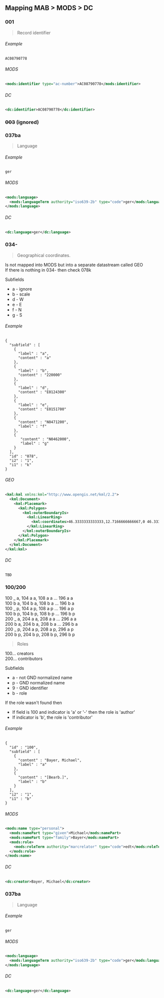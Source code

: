 ## Mapping MAB > MODS > DC

### 001

> Record identifier

###### Example
`AC08790778`

###### MODS
```xml
<mods:identifier type="ac-number">AC08790778</mods:identifier>
```

###### DC
```xml
<dc:identifier>AC08790778</dc:identifier>
```

### ~~003~~ (ignored)

### 037ba

> Language

###### Example
`ger`

###### MODS
```xml
<mods:language>
  <mods:languageTerm authority="iso639-2b" type="code">ger</mods:languageTerm>
</mods:language>
```

###### DC
```xml
<dc:language>ger</dc:language>
```

### 034-

> Geographical coordinates.  

Is not mapped into MODS but into a separate datastream called GEO  
If there is nothing in 034- then check 078k

Subfields
* a - ignore
* b - scale
* d - W
* e - E
* f - N
* g - S

###### Example
```
{
  "subfield" : [ 
    {
      "label" : "a",
      "content" : "a"
    }, 
    {
      "label" : "b",
      "content" : "220000"
    }, 
    {
      "label" : "d",
      "content" : "E0124300"
    }, 
    {
      "label" : "e",
      "content" : "E0151700"
    }, 
    {
      "content" : "N0471200",
      "label" : "f"
    }, 
    {
       "content" : "N0462000",
       "label" : "g"
    }
  ],
  "id" : "078",
  "i2" : "1",
  "i1" : "k"
}
```

###### GEO
```xml
<kml:kml xmlns:kml="http://www.opengis.net/kml/2.2">
  <kml:Document>
    <kml:Placemark>
      <kml:Polygon>
        <kml:outerBoundaryIs>
          <kml:LinearRing>
            <kml:coordinates>46.3333333333333,12.7166666666667,0 46.3333333333333,15.2833333333333,0 47.2,15.2833333333333,0 47.2,12.7166666666667,0</kml:coordinates>
          </kml:LinearRing>
        </kml:outerBoundaryIs>
      </kml:Polygon>
    </kml:Placemark>
  </kml:Document>
</kml:kml>
```

###### DC
```xml
TBD
```

### 100/200

100 _ a, 104 a a, 108 a a … 196 a a  
100 b a, 104 b a, 108 b a … 196 b a  
100 _ p, 104 a p, 108 a p … 196 a p  
100 b p, 104 b p, 108 b p … 196 b p  
200 _ a, 204 a a, 208 a a … 296 a a  
200 b a, 204 b a, 208 b a … 296 b a  
200 _ p, 204 a p, 208 a p, 296 a p  
200 b p, 204 b p, 208 b p, 296 b p  

> Roles

100... creators  
200... contributors  

Subfields  
* a - not GND normalized name
* p - GND normalized name
* 9 - GND identifier
* b - role

If the role wasn't found then 
*  If field is 100 and indicator is 'a' or '-' then the role is 'author'
*  If indicator is 'b', the role is 'contributor'

###### Example
```
{
  "id" : "100",
  "subfield" : [ 
    {
      "content" : "Bayer, Michael",
      "label" : "a"
    }, 
    {
      "content" : "[Bearb.]",
      "label" : "b"
    }
  ],
  "i2" : "1",
  "i1" : "b"
}
```

###### MODS
```xml
<mods:name type="personal">
  <mods:namePart type="given">Michael</mods:namePart>
  <mods:namePart type="family">Bayer</mods:namePart>
  <mods:role>
    <mods:roleTerm authority="marcrelator" type="code">edt</mods:roleTerm>
  </mods:role>
</mods:name>
```

###### DC
```xml
<dc:creator>Bayer, Michael</dc:creator>
```


### 037ba

> Language

###### Example
`ger`

###### MODS
```xml
<mods:language>
  <mods:languageTerm authority="iso639-2b" type="code">ger</mods:languageTerm>
</mods:language>
```

###### DC
```xml
<dc:language>ger</dc:language>
```
